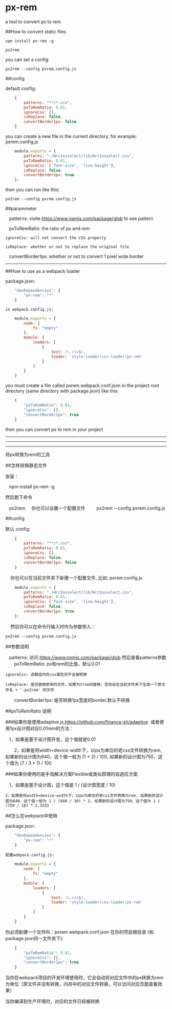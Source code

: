 # px-rem

a tool to convert px to rem

##How to convert static files

    npm install px-rem -g
    
    px2rem
    
you can set a config
    
    px2rem --config pxrem.config.js

    
##config

default config:

```javascript
    {
	    patterns: "**/*.css",
        pxToRemRatio: 0.01,
        ignoreCss: [],
        isReplace: false,
        convertBorder1px: false
    }
```
    
you can create a new file in the current directory, for example: pxrem.config.js
    
```javascript
    module.exports = {
	    patterns: "./WrcIosselect/lib/WrcIosselect.css",
        pxToRemRatio: 0.01,
        ignoreCss: ['font-size', 'line-height'],
        isReplace: false,
        convertBorder1px: true
    };
```
    
then you can run like this: 
    
    px2rem --config pxrem.config.js
    
##parammeter

    patterns: visite https://www.npmjs.com/package/glob to see pattern
    
    pxToRemRatio: the ratio of px and rem

    ignoreCss: will not convert the CSS property
    
    isReplace: whether or not to replace the original file
    
    convertBorder1px: whether or not to convert 1 pixel wide border
    
    
---------------------------------------------------------------------------------------------------------------

##How to use as a webpack loader

package.json:

```javascript
    "devDependencies": {
        "px-rem": "*"
    }
```

    in webpack.config.js:

```javascript
    module.exports = {
        node: {
            fs: "empty"
        },
        module: {
            loaders: [
                {
                    test: /\.css$/,
                    loader: 'style-loader!css-loader!px-rem'
                }
            ]
        }
    }
```

you must create a file called pxrem.webpack.conf.json in the project root directory (same directory with package.json) like this:

```javascript
    {
        "pxToRemRatio": 0.01,
        "ignoreCss": [],
        "convertBorder1px": true
    }
```

then you can convert px to rem in your project


-------------------------------------------------------------------------------------------------------------------------------

-------------------------------------------------------------------------------------------------------------------------------

-------------------------------------------------------------------------------------------------------------------------------



将px转换为rem的工具

##怎样转换静态文件
    
安装：
    
    npm install px-rem -g
    
然后跑下命令
    
    px2rem
    
你也可以设置一个配置文件
    
    
    px2rem --config pxrem.config.js
    
##config

默认 config:

```javascript
    {
	    patterns: "**/*.css",
        pxToRemRatio: 0.01,
        ignoreCss: [],
        isReplace: false,
        convertBorder1px: false
    }
```
    
你也可以在当前文件夹下新建一个配置文件, 比如: pxrem.config.js
    
```javascript
    module.exports = {
	    patterns: "./WrcIosselect/lib/WrcIosselect.css",
        pxToRemRatio: 0.01,
        ignoreCss: ['font-size', 'line-height'],
        isReplace: false,
        convertBorder1px: true
    };
```
    
然后你可以在命令行输入时作为参数带入： 
    
    px2rem --config pxrem.config.js
    
##参数说明

    patterns: 访问 https://www.npmjs.com/package/glob 然后查看patterns参数
    
    pxToRemRatio: px和rem的比值，默认0.01

    ignoreCss: 该数组内的css属性将不会被转换
    
    isReplace: 是否替换原来的文件，如果为true则替换，否则会在当前文件夹下生成一个原文件名 + '-px2rem' 的文件
    
    convertBorder1px: 是否转换1px宽度的border,默认不转换
    
##pxToRemRatio 说明
    
###如果你是使用adaptive.js,https://github.com/finance-sh/adaptive  或者使用1px设计图对应0.01rem的方法：

    
    1，如果是基于设计图开发，这个值就是0.01 
    
    
    2，如果是将width=device-width下，以px为单位的老css文件转换为rem, 如果新的设计图为640，这个值一般为 (1 * 2) / 100, 如果新的设计图为750，这个值为 (7 / 3 * 1) / 100
    
    
###如果你使用的是手淘解决方案Flexible或类似原理的自适应方案


    1，如果是基于设计图，这个值是 1 / (设计图宽度 / 10)
    
    
    2，如果是将width=device-width下，以px为单位的老css文件转换为rem, 如果新的设计图为640，这个值一般为 1 / (640 / 10) * 2, 如果新的设计图为750，这个值为 1 / (750 / 10) * 2.3333


##怎么在webpack中使用

package.json:

```javascript
    "devDependencies": {
        "px-rem": "*"
    }
```

    配置webpack.config.js:

```javascript
    module.exports = {
        node: {
            fs: "empty"
        },
        module: {
            loaders: [
                {
                    test: /\.css$/,
                    loader: 'style-loader!css-loader!px-rem'
                }
            ]
        }
    }
```

你必须新建一个文件叫：pxrem.webpack.conf.json 在你的项目根目录 (和package.json同一文件夹下):

```javascript
    {
        "pxToRemRatio": 0.01,
        "ignoreCss": [],
        "convertBorder1px": true
    }
```

当你在webpack项目的开发环境使用时，它会自动将对应文件中的px转换为rem为单位（原文件并没有转换，内存中的对应文件转换，可以访问对应页面查看效果）

当你编译到生产环境时，对应的文件已经被转换
    
    
    
    
